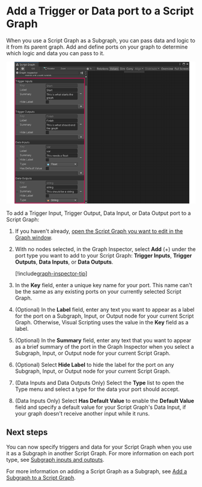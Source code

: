 # Add a Trigger or Data port to a Script Graph

When you use a Script Graph as a Subgraph, you can pass data and logic to it from its parent graph. Add and define ports
on your graph to determine which logic and data you can pass to it.

![An image of the Graph Inspector, showing the options for adding ports to the currently open Script Graph.](images/vs-data-trigger-subgraph-ports.png)

To add a Trigger Input, Trigger Output, Data Input, or Data Output port to a Script Graph:

1. If you haven't already, [open the Script Graph you want to edit in the Graph window](vs-open-graph-edit.md).

2. With no nodes selected, in the Graph Inspector, select **Add** (+) under the port type you want to add to your Script
   Graph: **Trigger Inputs**, **Trigger Outputs**, **Data Inputs**, or **Data Outputs**.

   [!include[graph-inspector-tip](./snippets/vs-graph-inspector-tip.md)]

3. In the **Key** field, enter a unique key name for your port. This name can't be the same as any existing ports on
   your currently selected Script Graph.

4. (Optional) In the **Label** field, enter any text you want to appear as a label for the port on a Subgraph, Input, or
   Output node for your current Script Graph. Otherwise, Visual Scripting uses the value in the **Key** field as a
   label.

5. (Optional) In the **Summary** field, enter any text that you want to appear as a brief summary of the port in the
   Graph Inspector when you select a Subgraph, Input, or Output node for your current Script Graph.

6. (Optional) Select **Hide Label** to hide the label for the port on any Subgraph, Input, or Output node for your
   current Script Graph.

7. (Data Inputs and Data Outputs Only) Select the **Type** list to open the Type menu and select a type for the data
   your port should accept.

8. (Data Inputs Only) Select **Has Default Value** to enable the **Default Value** field and specify a default value for
   your Script Graph's Data Input, if your graph doesn't receive another input while it runs.

## Next steps

You can now specify triggers and data for your Script Graph when you use it as a Subgraph in another Script Graph. For
more information on each port type,
see [Subgraph inputs and outputs](vs-nesting-subgraphs-state-units.md#subgraph-inputs-and-outputs).

For more information on adding a Script Graph as a Subgraph, see [Add a Subgraph to a Script Graph](vs-add-subgraph.md).